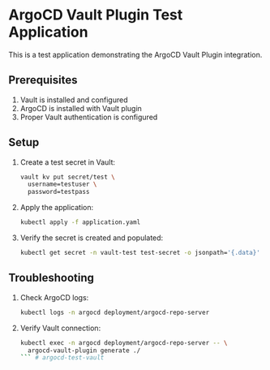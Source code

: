 # ArgoCD Vault Plugin Test Application

This is a test application demonstrating the ArgoCD Vault Plugin integration.

## Prerequisites
1. Vault is installed and configured
2. ArgoCD is installed with Vault plugin
3. Proper Vault authentication is configured

## Setup
1. Create a test secret in Vault:
   ```bash
   vault kv put secret/test \
     username=testuser \
     password=testpass
   ```

2. Apply the application:
   ```bash
   kubectl apply -f application.yaml
   ```

3. Verify the secret is created and populated:
   ```bash
   kubectl get secret -n vault-test test-secret -o jsonpath='{.data}'
   ```

## Troubleshooting
1. Check ArgoCD logs:
   ```bash
   kubectl logs -n argocd deployment/argocd-repo-server
   ```

2. Verify Vault connection:
   ```bash
   kubectl exec -n argocd deployment/argocd-repo-server -- \
     argocd-vault-plugin generate ./
   ``` # argocd-test-vault
